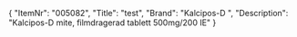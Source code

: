 {
  "ItemNr": "005082",
  "Title": "test",
  "Brand": "Kalcipos-D ",
  "Description": "Kalcipos-D mite, filmdragerad tablett 500mg/200 IE"
}